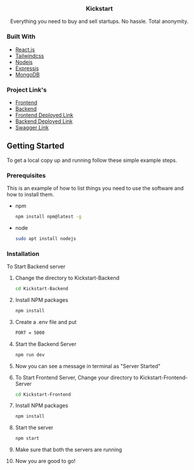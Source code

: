 <div id="top"></div>




<!-- PROJECT LOGO -->
<br />
<div align="center">
  <a href="https://github.com/othneildrew/Best-README-Template">
  </a>

  <h3 align="center">Kickstart</h3>

  <p align="center">
    Everything you need to buy and sell startups.
No hassle. Total anonymity.
   
</div>




### Built With

* [React.js](https://reactjs.org/)
* [Tailwindcss](https://tailwindcss.com/)
* [Nodejs](https://nodejs.org/en/)
* [Expressjs](https://expressjs.com/)
* [MongoDB](https://www.mongodb.com/)

### Project Link's

* [Frontend](https://github.com/saisatwik99/kickstart)
* [Backend](https://github.com/saisatwik99/Kickstart-Backend)
* [Frontend Deployed Link](https://travel-saisatwik99.vercel.app/)
* [Backend Deployed Link](https://kickstart-backend.herokuapp.com)
* [Swagger Link](https://kickstart-backend.herokuapp.com/apidocs/)

<!-- GETTING STARTED -->
## Getting Started

To get a local copy up and running follow these simple example steps.

### Prerequisites

This is an example of how to list things you need to use the software and how to install them.
* npm
  ```sh
  npm install npm@latest -g
  ```
* node
  ```sh
  sudo apt install nodejs
  ```

### Installation

To Start Backend server

1. Change the directory to Kickstart-Backend
   ```sh
   cd Kickstart-Backend
   ```
2. Install NPM packages
   ```sh
   npm install
   ```
3. Create a .env file and put
   ```sh
   PORT = 5000
   ```
4. Start the Backend Server
   ```sh
   npm run dev
   ```
5. Now you can see a message in terminal as "Server Started"

6. To Start Frontend Server, Change your directory to Kickstart-Frontend-Server
   ```sh
   cd Kickstart-Frontend
   ```
7. Install NPM packages
   ```sh
   npm install
   ```
8. Start the server
   ```sh
   npm start
   ```
9. Make sure that both the servers are running
10. Now you are good to go!

